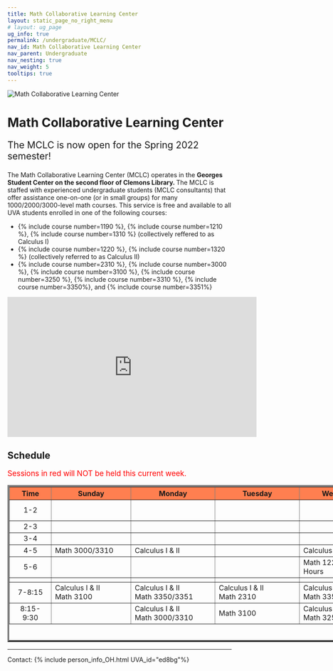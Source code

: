 ```yaml
---
title: Math Collaborative Learning Center
layout: static_page_no_right_menu
# layout: ug_page
ug_info: true
permalink: /undergraduate/MCLC/
nav_id: Math Collaborative Learning Center
nav_parent: Undergraduate
nav_nesting: true
nav_weight: 5
tooltips: true
---
```


<img src="{{site.url}}/undergraduate/MCLC/MCLC_logo.png" style="max-width:70%;max-height:350px;height:auto;width:auto;" alt="Math Collaborative Learning Center">

<h1 class="mb-4">Math Collaborative Learning Center</h1>

<!-- <p style="font-size:150%;color:Red;"> The last day of operation for the Spring 2022 semester is Tuesday, May 3 </p> -->
<!-- <p style="font-size:150%;"> The MCLC will begin its operation for the Spring 2022 semester on Monday, January 24 </p> -->
<p style="font-size:150%;"> The MCLC is now open for the Spring 2022 semester! </p> 

The Math Collaborative Learning Center (MCLC) operates in the <b> Georges Student Center on the second floor of Clemons Library. </b> The MCLC is staffed with experienced undergraduate students (MCLC consultants) that offer assistance one-on-one (or in small groups) for many 1000/2000/3000-level math courses. This service is free and available to all UVA students enrolled in one of the following courses: <br>
<ul>
 <li> {% include course number=1190 %}, {% include course number=1210 %}, {% include course number=1310 %} (collectively reffered to as Calculus I) </li>
 <li> {% include course number=1220 %}, {% include course number=1320 %} (collectively referred to as Calculus II) </li>
 <li> {% include course number=2310 %}, {% include course number=3000 %}, {% include course number=3100 %}, {% include course number=3250 %}, {% include course number=3310 %}, {% include course number=3350%}, and {% include course number=3351%} </li>
</ul>

<!-- Due to the ongoing situation with COVID-19 all MCLC sessions for the Spring 2021 semester will be held virtually, via Zoom (links found in the table below). Here are a few things that you should have in mind before joining a session:
<ul>
 <li> In order to join an MCLC session, <b> use a Zoom account that is associated with your UVA credentials. </b> </li>
 <li> Join a session from a quite environment. If you intend to have your web camera on, make sure your surroundings and attire are appropriate.</li>
 <li> Be prepared to share your questions with your consultant. You can share your browser, documents open on your desktop interface (like PDFs), or your entire screen, by clicking the green "Share Screen" button found on Zoom's toolbar. You may also share a document via Zoom's Chat tool, by clicking "File" and uploading your document there. <em> Sharing options may be limited depending on the version of Zoom you are using.</em> Your consultant may offer a different way to share.</li>
 <li> Once you join a session, a consulant will assign you to a (virtual) room for the course for which you need help. This process may take a couple of minutes.</li>
</ul> -->

<!-- <p style="font-size:120%;color:coral;"> If you have joined an MCLC session this semester please take a couple of minutes to complete this 
<a href="https://virginia.az1.qualtrics.com/jfe/form/SV_bC8S4kTWpk700N8">survey</a>. We appreciate your feedback. -->

<iframe width="560" height="315" src="https://www.youtube.com/embed/QNGNmmVGzDQ" title="YouTube video player" frameborder="0" allow="accelerometer; autoplay; clipboard-write; encrypted-media; gyroscope; picture-in-picture" allowfullscreen></iframe>

<h2 class="mb-4 mt-4">Schedule </h2>

<p style="font-size:120%;color:red;"> Sessions in red will NOT be held this current week. </p>

<table cellpadding="6px" border="4px" cellspacing="0" style="border-collapse: collapse; height: 353px; width: 1236px;">
<thead style="background-color: coral; text-align: center;">
<tr style="text-align: center; height: 19px;">
<th style="width: 78.1875px; height: 19px;">Time</th>
<th style="width: 165.359px; height: 19px;">Sunday</th>
<th style="width: 175.375px; height: 19px;">Monday</th>
<th style="width: 177.391px; height: 19px;">Tuesday</th>
<th style="width: 179.391px; height: 19px;">Wednesday</th>
<th style="width: 183.391px; height: 19px;">Thursday</th>
<th style="width: 173.438px; height: 19px;">Friday</th>
</tr>
</thead>
<tbody>
<tr style="height: 19px;">
<td style="width: 78.1875px; height: 19px; text-align: center;">1-2</td>
<td style="width: 165.359px; height: 19px;"> </td>
<td style="width: 175.375px; height: 19px;"> </td>
<td style="width: 177.391px; height: 19px;"> </td>
<td style="width: 179.391px; height: 19px;"> </td>
<td style="width: 183.391px; height: 19px;">Math 1310 Office Hours</td>
<td style="width: 173.438px; height: 19px;"></td>
</tr>
<tr style="height: 19px;">
<td style="width: 78.1875px; height: 10px; text-align: center;">2-3</td>
<td style="width: 165.359px; height: 10px;"> </td>
<td style="width: 175.375px; height: 10px;"> </td>
<td style="width: 177.391px; height: 10px;"> </td>
<td style="width: 179.391px; height: 10px;"> </td>
<td style="width: 183.391px; height: 10px;"> </td>
<td style="width: 173.438px; height: 10px;"> </td>
</tr>
<tr style="height: 19px;">
<td style="width: 78.1875px; height: 19px; text-align: center;">3-4</td>
<td style="width: 165.359px; height: 19px;"> </td>
<td style="width: 175.375px; height: 19px;"> </td> <!-- M -->
<td style="width: 177.391px; height: 19px;"> </td>
<td style="width: 179.391px; height: 19px;"> </td> <!-- W -->
<td style="width: 183.391px; height: 19px;"></td>
<td style="width: 173.438px; height: 19px;"></td>
</tr>
<tr style="height: 19px;">
<td style="width: 78.1875px; height: 19px; text-align: center;">4-5</td>
<td style="width: 165.359px; height: 19px;"> Math 3000/3310 </td>
<td style="width: 175.375px; height: 19px;"> Calculus I & II </td> <!-- M -->
<td style="width: 177.391px; height: 19px;"> </td>
<td style="width: 179.391px; height: 19px;"> Calculus I & II </td> <!-- W -->
<td style="width: 183.391px; height: 19px;"> Calculus I & II </td>
<td style="width: 173.438px; height: 19px;"> </td>
</tr>
<tr style="height: 19px;">
<td style="width: 78.1875px; text-align: center; height: 19px;">5-6</td>
<td style="width: 165.359px; height: 19px;"> </td>
<td style="width: 175.375px; height: 19px;"> </td> <!-- M -->
<td style="width: 177.391px; height: 19px;"> </td>
<td style="width: 179.391px; height: 19px;"> Math 1220 Office Hours </td> <!-- W -->
<td style="width: 183.391px; height: 19px;"> </td>
<td style="width: 173.438px; height: 19px;"> </td>
</tr>
<tr style="height: 10px;">
<td style="width: 78.1875px; height: 10px;"> </td>
<td style="width: 165.359px; height: 10px;"> </td>
<td style="width: 175.375px; height: 10px;"> </td>
<td style="width: 177.391px; height: 10px;"> </td>
<td style="width: 179.391px; height: 10px;"> </td>
<td style="width: 183.391px; height: 10px;"> </td>
<td style="width: 173.438px; height: 10px;"> </td>
</tr>
<tr style="height: 38px;">
<td style="width: 78.1875px; height: 38px; text-align: center;">7-8:15</td>
<td style="width: 165.359px; height: 38px;"> Calculus I & II <br/> Math 3100 </td>
<td style="width: 175.375px; height: 38px;"> Calculus I &amp; II <br />Math 3350/3351 </td> <!-- M -->
<td style="width: 177.391px; height: 38px;"> Calculus I &amp; II <br />Math 2310 </td>
<td style="width: 179.391px; height: 38px;"> Calculus I &amp; II <br />Math 3350/3351 </td> <!-- W -->
<td style="width: 183.391px; height: 38px;"> </td>
<td style="width: 173.438px; height: 38px;"> </td>
</tr>
<tr style="height: 38px;">
<td style="width: 78.1875px; height: 38px; text-align: center;">8:15-9:30</td>
<td style="width: 165.359px; height: 38px;"></td>
<td style="width: 175.375px; height: 38px;">Calculus I &amp; II <br />Math 3000/3310  </td> <!-- M -->
<td style="width: 177.391px; height: 38px;">Math 3100</td>
<td style="width: 179.391px; height: 38px;"> Calculus I & II<br /> Math 3250 </td> <!-- W -->
<td style="width: 183.391px; height: 38px;"></td>
<td style="width: 173.438px; height: 38px;"></td>
</tr>
</tbody>
</table>



---

Contact: {% include person_info_OH.html UVA_id="ed8bg"%}
